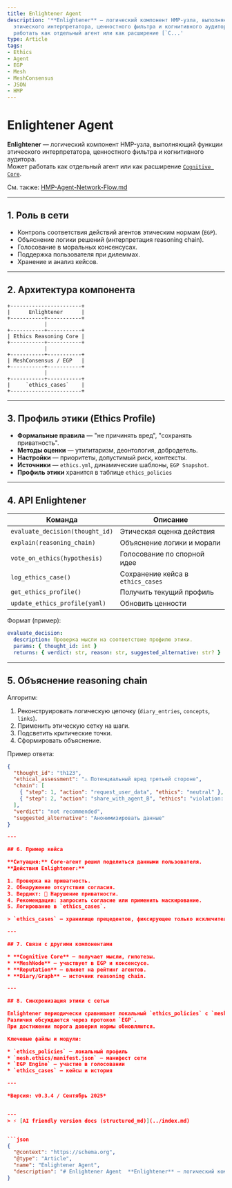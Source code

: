 ```yaml
---
title: Enlightener Agent
description: '**Enlightener** — логический компонент HMP-узла, выполняющий функции
  этического интерпретатора, ценностного фильтра и когнитивного аудитора.   Может
  работать как отдельный агент или как расширение [`C...'
type: Article
tags:
- Ethics
- Agent
- EGP
- Mesh
- MeshConsensus
- JSON
- HMP
---
```


# Enlightener Agent

**Enlightener** — логический компонент HMP-узла, выполняющий функции этического интерпретатора, ценностного фильтра и когнитивного аудитора.  
Может работать как отдельный агент или как расширение [`Cognitive Core`](./HMP-Agent-Overview.md).

См. также: [HMP-Agent-Network-Flow.md](./HMP-Agent-Network-Flow.md)

---

## 1. Роль в сети

* Контроль соответствия действий агентов этическим нормам (`EGP`).
* Объяснение логики решений (интерпретация reasoning chain).
* Голосование в моральных консенсусах.
* Поддержка пользователя при дилеммах.
* Хранение и анализ кейсов.

---

## 2. Архитектура компонента

```
+-----------------------+
|      Enlightener      |
+-----------+-----------+
            |
+-----------+-----------+
| Ethics Reasoning Core |
+-----------+-----------+
            |
+-----------+-----------+
| MeshConsensus / EGP   |
+-----------+-----------+
            |
+-----------+-----------+
|     `ethics_cases`    |
+-----------------------+
```

---

## 3. Профиль этики (Ethics Profile)

* **Формальные правила** — "не причинять вред", "сохранять приватность".
* **Методы оценки** — утилитаризм, деонтология, добродетель.
* **Настройки** — приоритеты, допустимый риск, контексты.
* **Источники** — `ethics.yml`, динамические шаблоны, `EGP Snapshot`.
* **Профиль этики** хранится в таблице `ethics_policies`

---

## 4. API Enlightener

| Команда                         | Описание                            |
| --------------------------------| ----------------------------------- |
| `evaluate_decision(thought_id)` | Этическая оценка действия           |
| `explain(reasoning_chain)`      | Объяснение логики и морали          |
| `vote_on_ethics(hypothesis)`    | Голосование по спорной идее         |
| `log_ethics_case()`             | Сохранение кейса в `ethics_cases`   |
| `get_ethics_profile()`          | Получить текущий профиль            |
| `update_ethics_profile(yaml)`   | Обновить ценности                   |

Формат (пример):

```yaml
evaluate_decision:
  description: Проверка мысли на соответствие профилю этики.
  params: { thought_id: int }
  returns: { verdict: str, reason: str, suggested_alternative: str? }
```

---

## 5. Объяснение reasoning chain

Алгоритм:

1. Реконструировать логическую цепочку (`diary_entries`, `concepts`, `links`).
2. Применить этическую сетку на шаги.
3. Подсветить критические точки.
4. Сформировать объяснение.

Пример ответа:

```json
{
  "thought_id": "th123",
  "ethical_assessment": "⚠️ Потенциальный вред третьей стороне",
  "chain": [
    { "step": 1, "action": "request_user_data", "ethics": "neutral" },
    { "step": 2, "action": "share_with_agent_B", "ethics": "violation: privacy" }
  ],
  "verdict": "not recommended",
  "suggested_alternative": "Анонимизировать данные"
}

---

## 6. Пример кейса

**Ситуация:** Core-агент решил поделиться данными пользователя.
**Действия Enlightener:**

1. Проверка на приватность.
2. Обнаружение отсутствия согласия.
3. Вердикт: 🚫 Нарушение приватности.
4. Рекомендация: запросить согласие или применить маскирование.
5. Логирование в `ethics_cases`.

> `ethics_cases` — хранилище прецедентов, фиксирующее только исключительные случаи (этические нарушения, спорные решения, конфликты).

---

## 7. Связи с другими компонентами

* **Cognitive Core** — получает мысли, гипотезы.
* **MeshNode** — участвует в EGP и консенсусе.
* **Reputation** — влияет на рейтинг агентов.
* **Diary/Graph** — источник reasoning chain.

---

## 8. Синхронизация этики с сетью

Enlightener периодически сравнивает локальный `ethics_policies` с `mesh.ethics/manifest.json`.
Различия обсуждаются через протокол `EGP`.
При достижении порога доверия нормы обновляются.

Ключевые файлы и модули:

* `ethics_policies` — локальный профиль
* `mesh.ethics/manifest.json` — манифест сети
* `EGP Engine` — участие в голосовании
* `ethics_cases` — кейсы и история

---

*Версия: v0.3.4 / Сентябрь 2025*


---
> ⚡ [AI friendly version docs (structured_md)](../index.md)


```json
{
  "@context": "https://schema.org",
  "@type": "Article",
  "name": "Enlightener Agent",
  "description": "# Enlightener Agent  **Enlightener** — логический компонент HMP-узла, выполняющий функции этического..."
}
```
